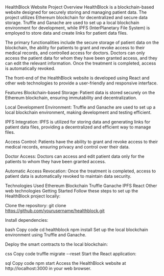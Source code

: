 
HealthBlock Website
Project Overview
HealthBlock is a blockchain-based website designed for securely storing and managing patient data. The project utilizes Ethereum blockchain for decentralized and secure data storage. Truffle and Ganache are used to set up a local blockchain environment for development, while IPFS (InterPlanetary File System) is employed to store data and create links for patient data files.

The primary functionalities include the secure storage of patient data on the blockchain, the ability for patients to grant and revoke access to their medical records, and controlled access for doctors. Doctors can only access the patient data for whom they have been granted access, and they can edit the relevant information. Once the treatment is completed, access is automatically revoked.

The front-end of the HealthBlock website is developed using React and other web technologies to provide a user-friendly and responsive interface.

Features
Blockchain-based Storage: Patient data is stored securely on the Ethereum blockchain, ensuring immutability and decentralization.

Local Development Environment: Truffle and Ganache are used to set up a local blockchain environment, making development and testing efficient.

IPFS Integration: IPFS is utilized for storing data and generating links for patient data files, providing a decentralized and efficient way to manage files.

Access Control: Patients have the ability to grant and revoke access to their medical records, ensuring privacy and control over their data.

Doctor Access: Doctors can access and edit patient data only for the patients to whom they have been granted access.

Automatic Access Revocation: Once the treatment is completed, access to patient data is automatically revoked to maintain data security.

Technologies Used
Ethereum Blockchain
Truffle
Ganache
IPFS
React
Other web technologies
Getting Started
Follow these steps to set up the HealthBlock project locally:

Clone the repository: git clone https://github.com/yourusername/healthblock.git

Install dependencies:

bash
Copy code
cd healthblock
npm install
Set up the local blockchain environment using Truffle and Ganache.

Deploy the smart contracts to the local blockchain:

css
Copy code
truffle migrate --reset
Start the React application:

sql
Copy code
npm start
Access the HealthBlock website at http://localhost:3000 in your web browser.
